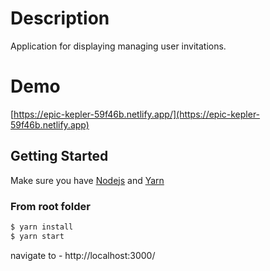 # Description
Application for displaying managing user invitations.

# Demo
[https://epic-kepler-59f46b.netlify.app/](https://epic-kepler-59f46b.netlify.app)

## Getting Started
Make sure you have [Nodejs](https://nodejs.org/) and [Yarn](https://yarnpkg.com/)

### From root folder

```bash
$ yarn install   
$ yarn start 
```


navigate to - http://localhost:3000/
